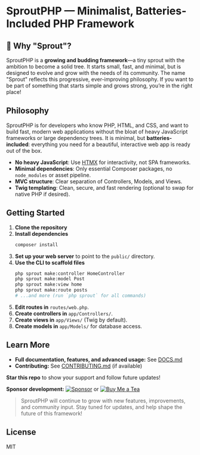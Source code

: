 # SproutPHP — Minimalist, Batteries-Included PHP Framework

## 🌱 Why "Sprout"?

SproutPHP is a **growing and budding framework**—a tiny sprout with the ambition to become a solid tree. It starts small, fast, and minimal, but is designed to evolve and grow with the needs of its community. The name "Sprout" reflects this progressive, ever-improving philosophy. If you want to be part of something that starts simple and grows strong, you’re in the right place!

## Philosophy

SproutPHP is for developers who know PHP, HTML, and CSS, and want to build fast, modern web applications without the bloat of heavy JavaScript frameworks or large dependency trees. It is minimal, but **batteries-included**: everything you need for a beautiful, interactive web app is ready out of the box.

- **No heavy JavaScript**: Use [HTMX](https://htmx.org/) for interactivity, not SPA frameworks.
- **Minimal dependencies**: Only essential Composer packages, no `node_modules` or asset pipeline.
- **MVC structure**: Clear separation of Controllers, Models, and Views.
- **Twig templating**: Clean, secure, and fast rendering (optional to swap for native PHP if desired).

## Getting Started

1. **Clone the repository**
2. **Install dependencies**
   ```bash
   composer install
   ```
3. **Set up your web server** to point to the `public/` directory.
4. **Use the CLI to scaffold files**
   ```bash
   php sprout make:controller HomeController
   php sprout make:model Post
   php sprout make:view home
   php sprout make:route posts
   # ...and more (run `php sprout` for all commands)
   ```
5. **Edit routes in** `routes/web.php`.
6. **Create controllers in** `app/Controllers/`.
7. **Create views in** `app/Views/` (Twig by default).
8. **Create models in** `app/Models/` for database access.

## Learn More

- **Full documentation, features, and advanced usage:** See [DOCS.md](./DOCS.md)
- **Contributing:** See [CONTRIBUTING.md](./CONTRIBUTING.md) (if available)

**Star this repo** to show your support and follow future updates!

**Sponsor development:** [![Sponsor](https://img.shields.io/badge/Sponsor-%E2%9D%A4%EF%B8%8F-pink?logo=githubsponsors&style=flat-square)](https://github.com/sponsors/yanikkumar) or [![Buy Me a Tea](https://img.shields.io/badge/Buy%20Me%20a%20Tea-ffdd00?logo=buymeacoffee&logoColor=black&style=flat-square)](https://buymeacoffee.com/yanikkumar)

>SproutPHP will continue to grow with new features, improvements, and community input. Stay tuned for updates, and help shape the future of this framework! 

## License

MIT
